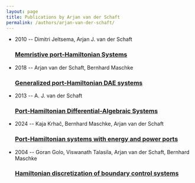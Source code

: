 ```yaml
---
layout: page
title: Publications by Arjan van der Schaft
permalink: /authors/arjan-van-der-schaft/
---
```


<ul class="post-list">

  <li>
    <span class="post-meta">2010 -- Dimitri Jeltsema, Arjan J. van der Schaft</span>
    <h3><a class="post-link" href="../../memristive-port-hamiltonian-systems">Memristive port-Hamiltonian Systems</a></h3>
  </li>
  <li>
    <span class="post-meta">2018 -- Arjan van der Schaft, Bernhard Maschke</span>
    <h3><a class="post-link" href="../../generalized-port-hamiltonian-dae-systems">Generalized port-Hamiltonian DAE systems</a></h3>
  </li>
  <li>
    <span class="post-meta">2013 -- A. J. van der Schaft</span>
    <h3><a class="post-link" href="../../port-hamiltonian-differential-algebraic-systems">Port-Hamiltonian Differential-Algebraic Systems</a></h3>
  </li>
  <li>
    <span class="post-meta">2024 -- Kaja Krhač, Bernhard Maschke, Arjan van der Schaft</span>
    <h3><a class="post-link" href="../../port-hamiltonian-systems-with-energy-and-power-ports">Port-Hamiltonian systems with energy and power ports</a></h3>
  </li>
  <li>
    <span class="post-meta">2004 -- Goran Golo, Viswanath Talasila, Arjan van der Schaft, Bernhard Maschke</span>
    <h3><a class="post-link" href="../../hamiltonian-discretization-of-boundary-control-systems">Hamiltonian discretization of boundary control systems</a></h3>
  </li>
</ul>
